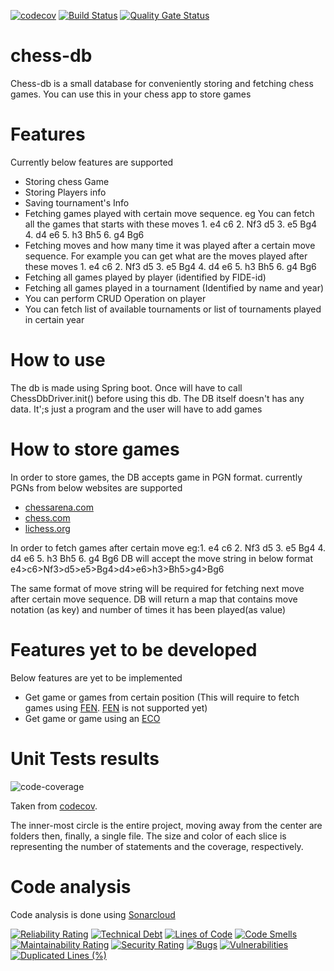 
[![codecov](https://codecov.io/gh/kgcorner/chess-db/branch/master/graph/badge.svg?token=dkRQqI9DQQ)](https://codecov.io/gh/kgcorner/chess-db)
[![Build Status](https://app.travis-ci.com/kgcorner/chess-db.svg?branch=master)](https://app.travis-ci.com/kgcorner/chess-db)
[![Quality Gate Status](https://sonarcloud.io/api/project_badges/measure?project=kgcorner_chess-db&metric=alert_status)](https://sonarcloud.io/summary/new_code?id=kgcorner_chess-db)
# chess-db
Chess-db is a small database for conveniently storing and fetching chess games. You can use this in your chess app to store games

# Features
Currently below features are supported
* Storing chess Game
* Storing Players info
* Saving tournament's Info
* Fetching games played with certain move sequence. eg You can fetch all the games that starts with these moves 1. e4 c6 2. Nf3 d5 3. e5 Bg4 4. d4 e6 5. h3 Bh5 6. g4 Bg6
* Fetching moves and how many time it was played after a certain move sequence. For example you can get what are the moves played after these moves 1. e4 c6 2. Nf3 d5 3. e5 Bg4 4. d4 e6 5. h3 Bh5 6. g4 Bg6
* Fetching all games played by player (identified by FIDE-id)
* Fetching all games played in a tournament (Identified by name and year)
* You can perform CRUD Operation on player
* You can fetch list of available tournaments or list of tournaments played in certain year


# How to use
The db is made using Spring boot. Once will have to call ChessDbDriver.init() before using this db.
The DB itself doesn't has any data. It';s just a program and the user will have to add games

# How to store games
In order to store games, the DB accepts game in PGN format. currently PGNs from below websites are supported
* [chessarena.com](https://chessarena.com/)
* [chess.com](https://chess.com)
* [lichess.org](https://lichess.org)

In order to fetch games after certain move eg:1. e4 c6 2. Nf3 d5 3. e5 Bg4 4. d4 e6 5. h3 Bh5 6. g4 Bg6
DB will accept the move string in below format
e4>c6>Nf3>d5>e5>Bg4>d4>e6>h3>Bh5>g4>Bg6

The same format of move string will be required for fetching next move after certain move sequence. DB will return a map that contains move notation (as key) and number of times it has been played(as value)


# Features yet to be developed
Below features are yet to be implemented
* Get game or games from certain position (This will require to fetch games using [FEN](https://www.chess.com/terms/fen-chess). [FEN](https://www.chess.com/terms/fen-chess) is not supported yet)
* Get game or game using an [ECO](https://www.365chess.com/eco.php)      

# Unit Tests results
![code-coverage](https://codecov.io/gh/kgcorner/chess-db/branch/master/graphs/sunburst.svg?token=dkRQqI9DQQ)
                                                 

Taken from [codecov](https://about.codecov.io/).

The inner-most circle is the entire project, moving away from the center are folders then, finally, a single file. The size and color of each slice is representing the number of statements and the coverage, respectively.

# Code analysis
Code analysis is done using [Sonarcloud](https://sonarcloud.io/)

[![Reliability Rating](https://sonarcloud.io/api/project_badges/measure?project=kgcorner_chess-db&metric=reliability_rating)](https://sonarcloud.io/summary/new_code?id=kgcorner_chess-db)
[![Technical Debt](https://sonarcloud.io/api/project_badges/measure?project=kgcorner_chess-db&metric=sqale_index)](https://sonarcloud.io/summary/new_code?id=kgcorner_chess-db)
[![Lines of Code](https://sonarcloud.io/api/project_badges/measure?project=kgcorner_chess-db&metric=ncloc)](https://sonarcloud.io/summary/new_code?id=kgcorner_chess-db)
[![Code Smells](https://sonarcloud.io/api/project_badges/measure?project=kgcorner_chess-db&metric=code_smells)](https://sonarcloud.io/summary/new_code?id=kgcorner_chess-db)
[![Maintainability Rating](https://sonarcloud.io/api/project_badges/measure?project=kgcorner_chess-db&metric=sqale_rating)](https://sonarcloud.io/summary/new_code?id=kgcorner_chess-db)
[![Security Rating](https://sonarcloud.io/api/project_badges/measure?project=kgcorner_chess-db&metric=security_rating)](https://sonarcloud.io/summary/new_code?id=kgcorner_chess-db)
[![Bugs](https://sonarcloud.io/api/project_badges/measure?project=kgcorner_chess-db&metric=bugs)](https://sonarcloud.io/summary/new_code?id=kgcorner_chess-db)
[![Vulnerabilities](https://sonarcloud.io/api/project_badges/measure?project=kgcorner_chess-db&metric=vulnerabilities)](https://sonarcloud.io/summary/new_code?id=kgcorner_chess-db)
[![Duplicated Lines (%)](https://sonarcloud.io/api/project_badges/measure?project=kgcorner_chess-db&metric=duplicated_lines_density)](https://sonarcloud.io/summary/new_code?id=kgcorner_chess-db)